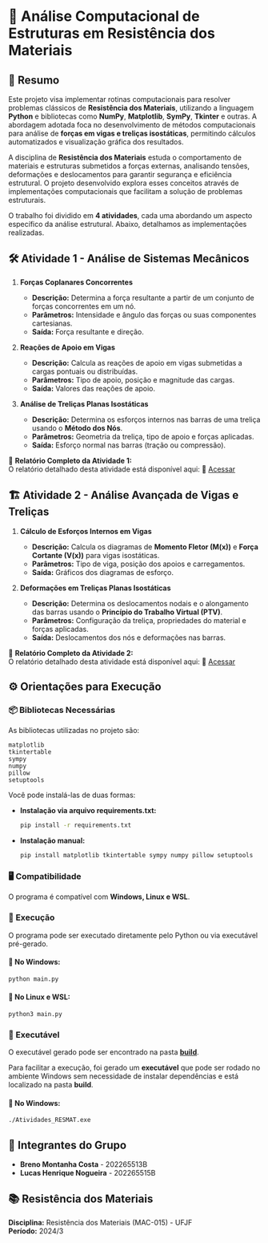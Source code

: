 # 📘 Análise Computacional de Estruturas em Resistência dos Materiais

## 🎯 Resumo

Este projeto visa implementar rotinas computacionais para resolver problemas clássicos de **Resistência dos Materiais**, utilizando a linguagem **Python** e bibliotecas como **NumPy**, **Matplotlib**, **SymPy**, **Tkinter** e outras. A abordagem adotada foca no desenvolvimento de métodos computacionais para análise de **forças em vigas e treliças isostáticas**, permitindo cálculos automatizados e visualização gráfica dos resultados.

A disciplina de **Resistência dos Materiais** estuda o comportamento de materiais e estruturas submetidos a forças externas, analisando tensões, deformações e deslocamentos para garantir segurança e eficiência estrutural. O projeto desenvolvido explora esses conceitos através de implementações computacionais que facilitam a solução de problemas estruturais.

O trabalho foi dividido em **4 atividades**, cada uma abordando um aspecto específico da análise estrutural. Abaixo, detalhamos as implementações realizadas.

## 🛠️ Atividade 1 - Análise de Sistemas Mecânicos

1. **Forças Coplanares Concorrentes**
   - **Descrição:** Determina a força resultante a partir de um conjunto de forças concorrentes em um nó.
   - **Parâmetros:** Intensidade e ângulo das forças ou suas componentes cartesianas.
   - **Saída:** Força resultante e direção.

2. **Reações de Apoio em Vigas**
   - **Descrição:** Calcula as reações de apoio em vigas submetidas a cargas pontuais ou distribuídas.
   - **Parâmetros:** Tipo de apoio, posição e magnitude das cargas.
   - **Saída:** Valores das reações de apoio.

3. **Análise de Treliças Planas Isostáticas**
   - **Descrição:** Determina os esforços internos nas barras de uma treliça usando o **Método dos Nós**.
   - **Parâmetros:** Geometria da treliça, tipo de apoio e forças aplicadas.
   - **Saída:** Esforço normal nas barras (tração ou compressão).

📜 **Relatório Completo da Atividade 1:**  
O relatório detalhado desta atividade está disponível aqui:
📄 [Acessar](./activities/Activity_01/docs/Relatorio_Atividade_01.pdf)

## 🏗️ Atividade 2 - Análise Avançada de Vigas e Treliças

1. **Cálculo de Esforços Internos em Vigas**
   - **Descrição:** Calcula os diagramas de **Momento Fletor (M(x))** e **Força Cortante (V(x))** para vigas isostáticas.
   - **Parâmetros:** Tipo de viga, posição dos apoios e carregamentos.
   - **Saída:** Gráficos dos diagramas de esforço.

2. **Deformações em Treliças Planas Isostáticas**
   - **Descrição:** Determina os deslocamentos nodais e o alongamento das barras usando o **Princípio do Trabalho Virtual (PTV)**.
   - **Parâmetros:** Configuração da treliça, propriedades do material e forças aplicadas.
   - **Saída:** Deslocamentos dos nós e deformações nas barras.

📜 **Relatório Completo da Atividade 2:**  
O relatório detalhado desta atividade está disponível aqui:
📄 [Acessar](./activities/Activity_02/docs/Relatorio_Atividade_02.pdf)

## ⚙️ Orientações para Execução

### 📦 Bibliotecas Necessárias

As bibliotecas utilizadas no projeto são:

```
matplotlib
tkintertable
sympy
numpy
pillow
setuptools
```

Você pode instalá-las de duas formas:

- **Instalação via arquivo requirements.txt:**
  ```sh
  pip install -r requirements.txt
  ```
- **Instalação manual:**
  ```sh
  pip install matplotlib tkintertable sympy numpy pillow setuptools
  ```

### 🖥️ Compatibilidade

O programa é compatível com **Windows, Linux e WSL**.

### 🚀 Execução

O programa pode ser executado diretamente pelo Python ou via executável pré-gerado.

#### 🔹 No Windows:
```sh
python main.py
```

#### 🔹 No Linux e WSL:
```sh
python3 main.py
```

### 📂 Executável

O executável gerado pode ser encontrado na pasta [**build**](./build).

Para facilitar a execução, foi gerado um **executável** que pode ser rodado no ambiente Windows sem necessidade de instalar dependências e está localizado na pasta **build**.

#### 🔹 No Windows:
```sh
./Atividades_RESMAT.exe
```

## 👥 Integrantes do Grupo
- **Breno Montanha Costa** - 202265513B  
- **Lucas Henrique Nogueira** - 202265515B  

## 📚 Resistência dos Materiais
**Disciplina:** Resistência dos Materiais (MAC-015) - UFJF  
**Período:** 2024/3  